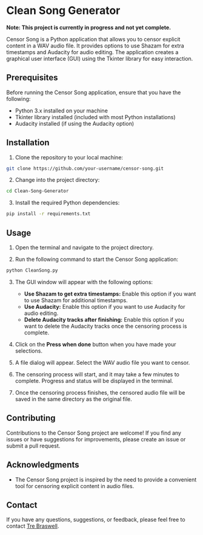 # Clean Song Generator

**Note: This project is currently in progress and not yet complete.**

Censor Song is a Python application that allows you to censor explicit content in a WAV audio file. It provides options to use Shazam for extra timestamps and Audacity for audio editing. The application creates a graphical user interface (GUI) using the Tkinter library for easy interaction.

## Prerequisites

Before running the Censor Song application, ensure that you have the following:

- Python 3.x installed on your machine
- Tkinter library installed (included with most Python installations)
- Audacity installed (if using the Audacity option)

## Installation

1. Clone the repository to your local machine:

```bash
git clone https://github.com/your-username/censor-song.git
```

2. Change into the project directory:

```bash
cd Clean-Song-Generator
```

3. Install the required Python dependencies:

```bash
pip install -r requirements.txt
```

## Usage

1. Open the terminal and navigate to the project directory.

2. Run the following command to start the Censor Song application:

```bash
python CleanSong.py
```

3. The GUI window will appear with the following options:

   - **Use Shazam to get extra timestamps:** Enable this option if you want to use Shazam for additional timestamps.
   - **Use Audacity:** Enable this option if you want to use Audacity for audio editing.
   - **Delete Audacity tracks after finishing:** Enable this option if you want to delete the Audacity tracks once the censoring process is complete.

4. Click on the **Press when done** button when you have made your selections.

5. A file dialog will appear. Select the WAV audio file you want to censor.

6. The censoring process will start, and it may take a few minutes to complete. Progress and status will be displayed in the terminal.

7. Once the censoring process finishes, the censored audio file will be saved in the same directory as the original file.

## Contributing

Contributions to the Censor Song project are welcome! If you find any issues or have suggestions for improvements, please create an issue or submit a pull request.

## Acknowledgments

- The Censor Song project is inspired by the need to provide a convenient tool for censoring explicit content in audio files.

## Contact

If you have any questions, suggestions, or feedback, please feel free to contact [Tre Braswell](mailto:trebraswell@gmail.com).

